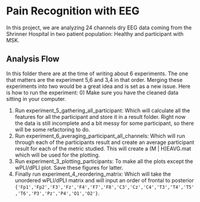 # Pain Recognition with EEG
In this project, we are analyzing 24 channels dry EEG data coming from the Shrinner Hospital in two patient population: Healthy and participant with MSK.

## Analysis Flow
In this folder there are at the time of writing about 6 experiments. The one that matters are the experiment 5,6 and 3,4 in that order. Merging these experiments into two would be a great idea and is set as a new issue. Here is how to run the experiment:
0) Make sure you have the cleaned data sitting in your computer.


1) Run experiment_5_gathering_all_participant: Which will calculate all the features for all the participant and store it in a result folder. Right now the data is still incomplete and a bit messy for some participant, so there will be some refactoring to do.
2) Run experiment_6_averaging_participant_all_channels: Which will run through each of the participants result and create an average participant result for each of the metric studied. This will create a (M | H)EAVG.mat which will be used for the plotting.
3) Run experiment_3_plotting_participants: To make all the plots except the wPLI/dPLI plot. Save these figures for latter.
4) Finally run experiment_4_reordering_matrix: Which will take the unordered wPLI/dPLI matrix and will input an order of frontal to posterior `{'Fp1','Fp2','F3','Fz','F4','F7','F8','C3','Cz','C4','T3','T4','T5','T6','P3','Pz','P4','O1','O2'}`.

